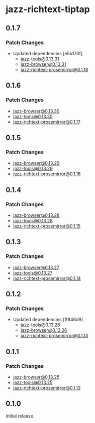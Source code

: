 # jazz-richtext-tiptap

## 0.1.7

### Patch Changes

- Updated dependencies [e5b170f]
  - jazz-tools@0.13.31
  - jazz-browser@0.13.31
  - jazz-richtext-prosemirror@0.1.18

## 0.1.6

### Patch Changes

- jazz-browser@0.13.30
- jazz-tools@0.13.30
- jazz-richtext-prosemirror@0.1.17

## 0.1.5

### Patch Changes

- jazz-browser@0.13.29
- jazz-tools@0.13.29
- jazz-richtext-prosemirror@0.1.16

## 0.1.4

### Patch Changes

- jazz-browser@0.13.28
- jazz-tools@0.13.28
- jazz-richtext-prosemirror@0.1.15

## 0.1.3

### Patch Changes

- jazz-browser@0.13.27
- jazz-tools@0.13.27
- jazz-richtext-prosemirror@0.1.14

## 0.1.2

### Patch Changes

- Updated dependencies [ff846d9]
  - jazz-tools@0.13.26
  - jazz-browser@0.13.26
  - jazz-richtext-prosemirror@0.1.13

## 0.1.1

### Patch Changes

- jazz-browser@0.13.25
- jazz-tools@0.13.25
- jazz-richtext-prosemirror@0.1.12

## 0.1.0

Initial release.
